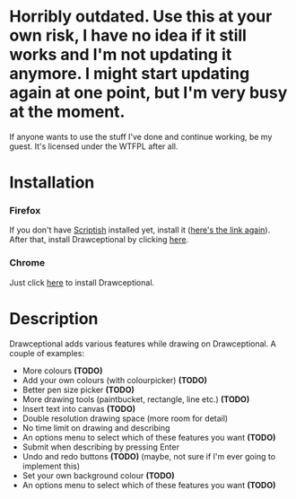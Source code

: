 # Horribly outdated. Use this at your own risk, I have no idea if it still works and I'm not updating it anymore. I might start updating again at one point, but I'm very busy at the moment.
If anyone wants to use the stuff I've done and continue working, be my guest. It's licensed under the WTFPL after all.

# Installation
### Firefox
If you don't have [Scriptish](https://addons.mozilla.org/firefox/addon/scriptish/) installed yet, install it ([here's the link again](https://addons.mozilla.org/firefox/addon/scriptish/)).  
After that, install Drawceptional by clicking [here](https://raw.github.com/Paperfold/Drawceptional/master/drawceptional.user.js).

### Chrome
Just click [here](https://raw.github.com/Paperfold/Drawceptional/master/drawceptional.user.js) to install Drawceptional.

# Description
Drawceptional adds various features while drawing on Drawceptional. A couple of examples:

- More colours **(TODO)**
- Add your own colours (with colourpicker) **(TODO)**
- Better pen size picker **(TODO)**
- More drawing tools (paintbucket, rectangle, line etc.) **(TODO)**
- Insert text into canvas **(TODO)**
- Double resolution drawing space (more room for detail)
- No time limit on drawing and describing
- An options menu to select which of these features you want **(TODO)**
- Submit when describing by pressing Enter
- Undo and redo buttons **(TODO)** (maybe, not sure if I'm ever going to implement this)
- Set your own background colour **(TODO)**
- An options menu to select which of these features you want **(TODO)**